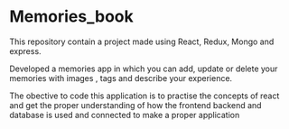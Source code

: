 # Memories_book

This repository contain a project made using React, Redux, Mongo and express.

Developed a memories app in which you can add, update or delete
your memories with images , tags and describe your experience.

The obective to code this application is to practise the concepts of react and get the proper understanding of how the frontend backend and database is 
used and connected to make a proper application

